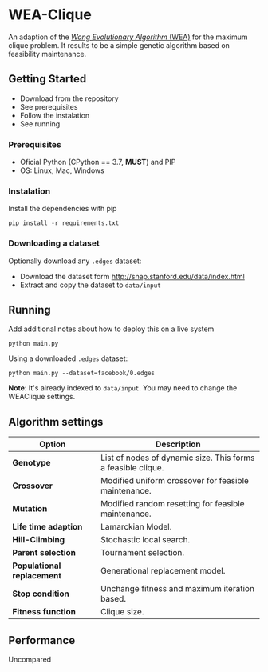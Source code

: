 # WEA-Clique

An adaption of the [*Wong Evolutionary Algorithm* (WEA)](http://repositorio.ulima.edu.pe/handle/ulima/8723) for the maximum clique problem.
It results to be a simple genetic algorithm based on feasibility maintenance.

## Getting Started
- Download from the repository
- See prerequisites
- Follow the instalation
- See running

### Prerequisites

- Oficial Python (CPython == 3.7, **MUST**) and PIP
- OS: Linux, Mac, Windows

### Instalation

Install the dependencies with pip

```
pip install -r requirements.txt
```

### Downloading a dataset
Optionally download any `.edges` dataset:
- Download the dataset form http://snap.stanford.edu/data/index.html
- Extract and copy the dataset to `data/input`

## Running

Add additional notes about how to deploy this on a live system

```
python main.py
```

Using a downloaded `.edges` dataset:
```
python main.py --dataset=facebook/0.edges
```
**Note**: It's already indexed to `data/input`. You may need to change the WEAClique settings.

## Algorithm settings

| Option                | Description |
| --------------------- | ----------- |
| **Genotype**          | List of nodes of dynamic size. This forms a feasible clique. |
| **Crossover**         | Modified uniform crossover for feasible maintenance. |
| **Mutation**          | Modified random resetting for feasible maintenance. |
| **Life time adaption**| Lamarckian Model. |
| **Hill-Climbing**     | Stochastic local search. |
| **Parent selection**  | Tournament selection. |
| **Populational replacement**  | Generational replacement model. |
| **Stop condition**    | Unchange fitness and maximum iteration based. |
| **Fitness function**  | Clique size. |

## Performance
Uncompared
